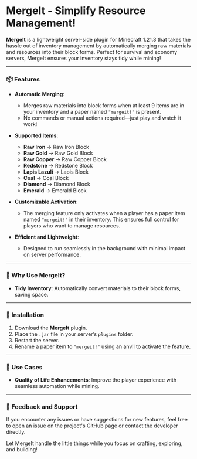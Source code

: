 
# MergeIt - Simplify Resource Management!

**MergeIt** is a lightweight server-side plugin for Minecraft 1.21.3 that takes the hassle out of inventory management by automatically merging raw materials and resources into their block forms. Perfect for survival and economy servers, MergeIt ensures your inventory stays tidy while mining!

---

### 📦 Features
- **Automatic Merging**: 
   - Merges raw materials into block forms when at least 9 items are in your inventory and a paper named `"mergeit!"` is present.
   - No commands or manual actions required—just play and watch it work!

- **Supported Items**:
  - **Raw Iron** → Raw Iron Block
  - **Raw Gold** → Raw Gold Block
  - **Raw Copper** → Raw Copper Block
  - **Redstone** → Redstone Block
  - **Lapis Lazuli** → Lapis Block
  - **Coal** → Coal Block
  - **Diamond** → Diamond Block
  - **Emerald** → Emerald Block

- **Customizable Activation**:
  - The merging feature only activates when a player has a paper item named `"mergeit!"` in their inventory. This ensures full control for players who want to manage resources.

- **Efficient and Lightweight**:
  - Designed to run seamlessly in the background with minimal impact on server performance.

---

### 🌟 Why Use MergeIt?
- **Tidy Inventory**: Automatically convert materials to their block forms, saving space.

---

### 🔧 Installation
1. Download the **MergeIt** plugin.
2. Place the `.jar` file in your server’s `plugins` folder.
3. Restart the server.
4. Rename a paper item to `"mergeit!"` using an anvil to activate the feature.

---

### 🚀 Use Cases
- **Quality of Life Enhancements**: Improve the player experience with seamless automation while mining.

---

### 💬 Feedback and Support
If you encounter any issues or have suggestions for new features, feel free to open an issue on the project's GitHub page or contact the developer directly.

Let MergeIt handle the little things while you focus on crafting, exploring, and building!
